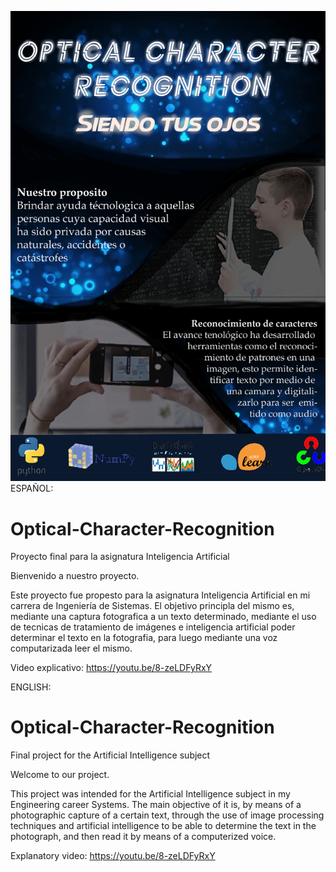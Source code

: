 ![Banner Opticar Recognition Characters](Banner.png)
ESPAÑOL:
# Optical-Character-Recognition
Proyecto final para la asignatura Inteligencia Artificial

Bienvenido a nuestro proyecto.

Este proyecto fue propesto para la asignatura Inteligencia Artificial en mi carrera de Ingeniería
de Sistemas. El objetivo principla del mismo es, mediante una captura fotografica a un texto determinado,
mediante el uso de tecnicas de tratamiento de imágenes e inteligencia artificial poder determinar el texto
en la fotografia, para luego mediante una voz computarizada leer el mismo.

Video explicativo: https://youtu.be/8-zeLDFyRxY

ENGLISH:
# Optical-Character-Recognition
Final project for the Artificial Intelligence subject

Welcome to our project.

This project was intended for the Artificial Intelligence subject in my Engineering career
Systems. The main objective of it is, by means of a photographic capture of a certain text,
through the use of image processing techniques and artificial intelligence to be able to determine the text
in the photograph, and then read it by means of a computerized voice.

Explanatory video: https://youtu.be/8-zeLDFyRxY
